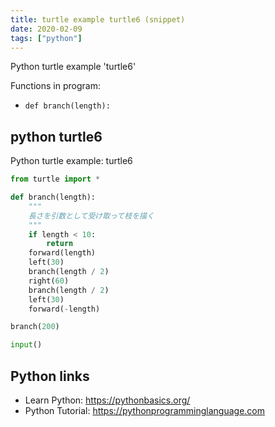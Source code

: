 ```yaml
---
title: turtle example turtle6 (snippet)
date: 2020-02-09
tags: ["python"]
---
```

Python turtle example 'turtle6'

Functions in program: 
* `def branch(length):`

## python turtle6

Python turtle example: turtle6

```python
from turtle import *

def branch(length):
	"""
	長さを引数として受け取って枝を描く
	"""
	if length < 10:
		return
	forward(length)
	left(30)
	branch(length / 2)
	right(60)
	branch(length / 2)
	left(30)
	forward(-length)

branch(200)

input()


```

## Python links

- Learn Python: https://pythonbasics.org/
- Python Tutorial: https://pythonprogramminglanguage.com
